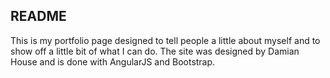 ## README

This is my portfolio page designed to tell people a little about myself and to show off a little bit of what I can do. The site was designed by Damian House and is done with AngularJS and Bootstrap.
